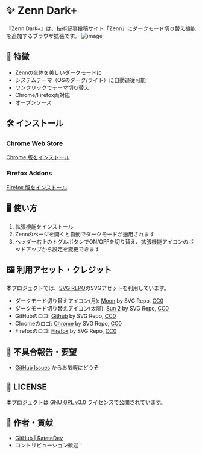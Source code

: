 # ✨ Zenn Dark+

『Zenn Dark+』は、技術記事投稿サイト「Zenn」にダークモード切り替え機能を追加するブラウザ拡張です。
![image](https://github.com/user-attachments/assets/4b70472e-63a6-45de-894d-632bd72cb45e)

## 🌙 特徴
- Zennの全体を美しいダークモードに
- システムテーマ（OSのダーク/ライト）に自動追従可能
- ワンクリックでテーマ切り替え
- Chrome/Firefox両対応
- オープンソース

## 🛠️ インストール

### Chrome Web Store
[Chrome 版をインストール](https://chrome.google.com/webstore/detail/placeholder)

### Firefox Addons
[Firefox 版をインストール](https://addons.mozilla.org/firefox/addon/placeholder)

## 🖥️ 使い方

1. 拡張機能をインストール
2. Zennのページを開くと自動でダークモードが適用されます
3. ヘッダー右上のトグルボタンでON/OFFを切り替え、拡張機能アイコンのポッドアップから設定を変更できます

## 🖼️ 利用アセット・クレジット

本プロジェクトでは、[SVG REPO](https://www.svgrepo.com)のSVGアセットを利用しています。

- ダークモード切り替えアイコン(月): [Moon](https://www.svgrepo.com/svg/523562/moon) by SVG Repo, [CC0](https://creativecommons.org/publicdomain/zero/1.0/)
- ダークモード切り替えアイコン(太陽): [Sun 2](https://www.svgrepo.com/svg/523849/sun-2) by SVG Repo, [CC0](https://creativecommons.org/publicdomain/zero/1.0/)
- GitHubのロゴ: [Github](https://www.svgrepo.com/svg/521688/github) by SVG Repo, [CC0](https://creativecommons.org/publicdomain/zero/1.0/)
- Chromeのロゴ: [Chrome](https://www.svgrepo.com/svg/496944/chrome) by SVG Repo, [CC0](https://creativecommons.org/publicdomain/zero/1.0/)
- Firefoxのロゴ: [Firefox](https://www.svgrepo.com/svg/509113/firefox) by SVG Repo, [CC0](https://creativecommons.org/publicdomain/zero/1.0/)

## 🐞 不具合報告・要望
- [GitHub Issues](https://github.com/placeholder/issues) からお気軽にどうぞ

## 📄 LICENSE
本プロジェクトは [GNU GPL v3.0](https://www.gnu.org/licenses/gpl-3.0.html) ライセンスで公開されています。

## 👤 作者・貢献
- [GitHub | RateteDev](https://github.com/RateteDev)
- コントリビューション歓迎！
